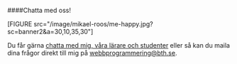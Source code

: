 ####Chatta med oss!

[FIGURE src="/image/mikael-roos/me-happy.jpg?sc=banner2&a=30,10,35,30"]

Du får gärna [chatta med mig, våra lärare och studenter](irc) eller så kan du maila dina frågor direkt till mig på webbprogrammering@bth.se.
